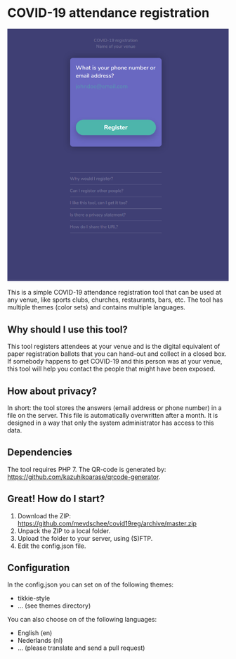 # COVID-19 attendance registration

![screenshot](images/screenshot.png)

This is a simple COVID-19 attendance registration tool that can be used at any venue, like sports clubs, churches, restaurants, bars, etc. The tool has multiple themes (color sets) and contains multiple languages.

## Why should I use this tool?

This tool registers attendees at your venue and is the digital equivalent of paper registration ballots that you can hand-out and collect in a closed box. If somebody happens to get COVID-19 and this person was at your venue, this tool will help you contact the people that might have been exposed.

## How about privacy?

In short: the tool stores the answers (email address or phone number) in a file on the server. This file is automatically overwritten after a month. It is designed in a way that only the system administrator has access to this data.

## Dependencies

The tool requires PHP 7. The QR-code is generated by: https://github.com/kazuhikoarase/qrcode-generator.

## Great! How do I start?

1. Download the ZIP: https://github.com/mevdschee/covid19reg/archive/master.zip
1. Unpack the ZIP to a local folder.
1. Upload the folder to your server, using (S)FTP.
1. Edit the config.json file.

## Configuration

In the config.json you can set on of the following themes:

- tikkie-style
- ...  (see themes directory)

You can also choose on of the following languages:

- English (en)
- Nederlands (nl)
- ... (please translate and send a pull request)

